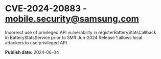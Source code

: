 # CVE-2024-20883 - mobile.security@samsung.com

Incorrect use of privileged API vulnerability in registerBatteryStatsCallback in BatteryStatsService prior to SMR Jun-2024 Release 1 allows local attackers to use privileged API.

**Publish date:** 2024-06-04
